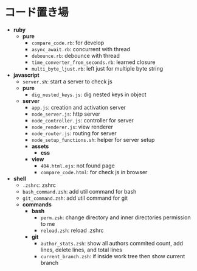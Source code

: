 # コード置き場

- **ruby**
  - **pure**
    - `compare_code.rb`: for develop
    - `async_await.rb`: concurrent with thread
    - `debounce.rb`: debounce with thread
    - `time_converter_from_seconds.rb`: learned closure
    - `multi_byte_ljust.rb`: left just for multiple byte string
- **javascript**
  - `server.sh`: start a server to check js
  - **pure**
    - `dig_nested_keys.js`: dig nested keys in object
  - **server**
    - `app.js`: creation and activation server
    - `node_server.js`: http server
    - `node_controller.js`: controller for server
    - `node_renderer.js`: view renderer
    - `node_router.js`: routing for server
    - `node_setup_functions.sh`: helper for server setup
    - **assets**
      - **css**
    - **view**
      - `404.html.ejs`: not found page
      - `compare_code.html`: for check js in browser
- **shell**
  - `.zshrc`: zshrc
  - `bash_command.zsh`: add util command for bash
  - `git_command.zsh`: add util command for git
  - **commands**
    - **bash**
      - `perm.zsh`: change directory and inner directories permission to me
      - `reload.zsh`: reload .zshrc
    - **git**
      - `author_stats.zsh`: show all authors commited count, add lines, delete lines, and total lines
      - `current_branch.zsh`: if inside work tree then show current branch
